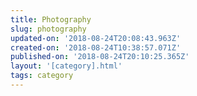 ```yaml
---
title: Photography
slug: photography
updated-on: '2018-08-24T20:08:43.963Z'
created-on: '2018-08-24T10:38:57.071Z'
published-on: '2018-08-24T20:10:25.365Z'
layout: '[category].html'
tags: category
---
```



